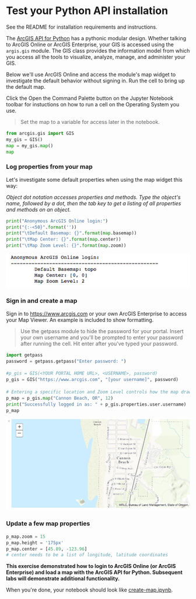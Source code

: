 # Test your Python API installation

See the README for installation requirements and instructions.

The [ArcGIS API for Python](https://developers.arcgis.com/python) has a pythonic modular design. Whether talking to ArcGIS Online or ArcGIS Enterprise, your GIS is accessed using the `argis.gis` module. The GIS class provides the information model from which you access all the tools to visualize, analyze, manage, and administer your GIS.

Below we'll use ArcGIS Online and access the module's map widget to investigate the default behavior without signing in. Run the cell to bring up the default map.

Click the Open the Command Palette button on the Jupyter Notebook toolbar for instuctions on how to run a cell on the Operating System you use.

> Set the map to a variable for access later in the notebook.

```python
from arcgis.gis import GIS
my_gis = GIS()
map = my_gis.map()
map
```

### Log properties from your map

Let's investigate some default properties when using the map widget this way:

_Object dot notation accesses properties and methods. Type the object's name, followed by a dot, then the tab key to get a listing of all properties and methods on an object._

```python
print("Anonymous ArcGIS Online login:")
print("{:-<50}".format(''))
print("\tDefault Basemap: {}".format(map.basemap))
print("\tMap Center: {}".format(map.center))
print("\tMap Zoom Level: {}".format(map.zoom))
```
![map properties](img-map-properties.png)

### Sign in and create a map

Sign in to https://www.arcgis.com or your own ArcGIS Enterprise to access your Map Viewer. An example is included to show formatting.

> Use the getpass module to hide the password for your portal. Insert your own username and you'll be prompted to enter your password after running the cell. Hit enter after you've typed your password.

```python
import getpass
password = getpass.getpass("Enter password: ")

#p_gis = GIS(<YOUR PORTAL HOME URL>, <USERNAME>, password)
p_gis = GIS("https://www.arcgis.com", "[your username]", password)

# Entering a specific location and Zoom Level controls how the map draws
p_map = p_gis.map("Cannon Beach, OR", 12)
print("Successfully logged in as: " + p_gis.properties.user.username)
p_map
```
![cannon beach](img-cannon-beach.png)

### Update a few map properties

```python
p_map.zoom = 15
p_map.height = '175px'
p_map.center = [45.89, -123.96]
# center needs to be a list of longitude, latitude coordinates
```
**This exercise demonstrated how to login to ArcGIS Online (or ArcGIS Enterprise) and load a map with the ArcGIS API for Python. Subsequent labs will demonstrate additional functionality.**

When you're done, your notebook should look like [create-map.ipynb](create-map.ipynb).